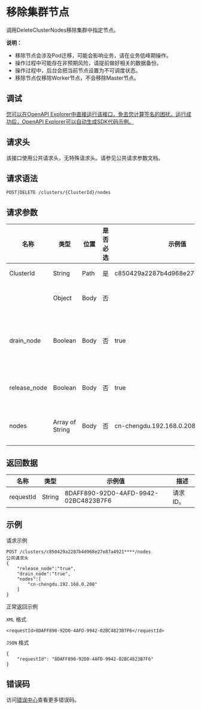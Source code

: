 # 移除集群节点

调用DeleteClusterNodes移除集群中指定节点。

**说明：**

-   移除节点会涉及Pod迁移，可能会影响业务，请在业务低峰期操作。
-   操作过程中可能存在非预期风险，请提前做好相关的数据备份。
-   操作过程中，后台会把当前节点设置为不可调度状态。
-   移除节点仅移除Worker节点，不会移除Master节点。

## 调试

[您可以在OpenAPI Explorer中直接运行该接口，免去您计算签名的困扰。运行成功后，OpenAPI Explorer可以自动生成SDK代码示例。](https://api.aliyun.com/#product=CS&api=DeleteClusterNodes&type=ROA&version=2015-12-15)

## 请求头

该接口使用公共请求头，无特殊请求头。请参见公共请求参数文档。

## 请求语法

```
POST|DELETE /clusters/{ClusterId}/nodes 
```

## 请求参数

|名称|类型|位置|是否必选|示例值|描述|
|--|--|--|----|---|--|
|ClusterId|String|Path|是|c850429a2287b4d968e27e87a4921\*\*\*\*|集群ID。 |
| |Object|Body|否| |请求体参数。 |
|drain\_node|Boolean|Body|否|true|是否自动排空节点上的Pod。 |
|release\_node|Boolean|Body|否|true|是否同时移除ECS。 |
|nodes|Array of String|Body|否|cn-chengdu.192.168.0.208|移除节点名称。 |

## 返回数据

|名称|类型|示例值|描述|
|--|--|---|--|
|requestId|String|8DAFF890-92D0-4AFD-9942-02BC4823B7F6|请求ID。 |

## 示例

请求示例

```
POST /clusters/c850429a2287b4d968e27e87a4921****/nodes 
公共请求头
{
    "release_node":"true",
    "drain_node":"true",
    "nodes":[
        "cn-chengdu.192.168.0.208"
    ]
}
```

正常返回示例

`XML` 格式

```
<requestId>8DAFF890-92D0-4AFD-9942-02BC4823B7F6</requestId>
```

`JSON` 格式

```
{
    "requestId": "8DAFF890-92D0-4AFD-9942-02BC4823B7F6"
}
```

## 错误码

访问[错误中心](https://error-center.alibabacloud.com/status/product/CS)查看更多错误码。

